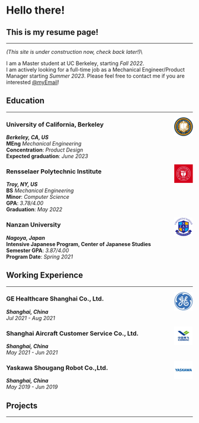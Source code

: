 # Hello there!
## This is my resume page!
<!-- ### You can also [download as PDF](/files/Resume.pdf)! -->
---
*(This site is under construction now, check back later!)*\

I am a Master student at UC Berkeley, starting *Fall 2022*.\
I am actively looking for a full-time job as a Mechanical Engineer/Product Manager starting *Summer 2023*.
Please feel free to contact me if you are interested <a href="yuxinhu@berkeley.edu">@myEmail</a>!
## Education
---
<a href="https://www.berkeley.edu"><img align="right" src="/pics/berkeley.jfif" width="50" height="50"></a>
### University of California, Berkeley
***Berkeley, CA, US***\
**MEng** *Mechanical Engineering*\
**Concentration**: *Product Design*\
**Expected graduation**: *June 2023*

<a href="https://www.rpi.edu"><img align="right" src="/pics/rpi.jfif" width="50" height="50"></a>

### Rensselaer Polytechnic Institute
***Troy, NY, US***\
**BS** *Mechanical Engineering*\
**Minor**:  *Computer Science*\
**GPA**: *3.78/4.00*\
**Graduation**: *May 2022*

<a href="https://www.nanzan-u.ac.jp/English/"><img align="right" src="/pics/nanzan.png" width="50" height="50"></a>

### Nanzan University
***Nagoya, Japan***\
**Intensive Japanese Program, Center of Japanese Studies**\
**Semester GPA**: *3.87/4.00*\
**Program Date**: *Spring 2021*



## Working Experience
---
<a href="https://www.gehealthcare.com/"><img align="right" src="/pics/ge.jfif" width="50" height="50"></a>
### GE Healthcare Shanghai Co., Ltd.
***Shanghai, China***\
*Jul 2021 - Aug 2021*

<a href="http://sc.comac.cc/"><img align="right" src="/pics/comac.jfif" width="50" height="50"></a>
### Shanghai Aircraft Customer Service Co., Ltd.
***Shanghai, China***\
*May 2021 - Jun 2021*

<a href="https://www.ysr-motoman.cn/en/"><img align="right" src="/pics/yaskawa.jfif" width="50" height="50"></a>
### Yaskawa Shougang Robot Co.,Ltd.
***Shanghai, China***\
*May 2019 - Jun 2019*

## Projects
---

